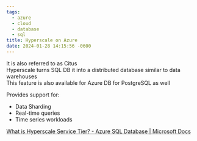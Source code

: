 ```yaml
---
tags:
  - azure
  - cloud
  - database
  - sql
title: Hyperscale on Azure
date: 2024-01-28 14:15:56 -0600
---
```


It is also referred to as Citus  
Hyperscale turns SQL DB it into a distributed database similar to data warehouses  
This feature is also available for Azure DB for PostgreSQL as well

Provides support for:
* Data Sharding
* Real-time queries
* Time series workloads

[What is Hyperscale Service Tier? - Azure SQL Database | Microsoft Docs](https://docs.microsoft.com/en-us/azure/azure-sql/database/service-tier-hyperscale)
